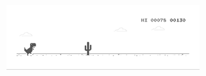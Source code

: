 ![image](https://github.com/rachediabdenacer/rachediabdenacer/blob/main/dino.gif)

<!---
- 👋 Hi, I’m @elvirusdz
- 👀 I’m interested in ...
- 🌱 I’m currently learning ...
- 💞️ I’m looking to collaborate on ...
- 📫 How to reach me ...


elvirusdz/elvirusdz is a ✨ special ✨ repository because its `README.md` (this file) appears on your GitHub profile.
You can click the Preview link to take a look at your changes.
--->
